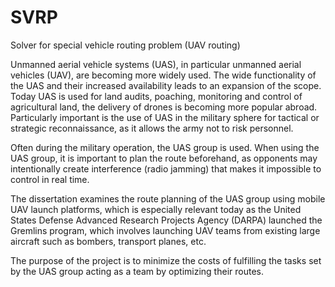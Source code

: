 # SVRP
Solver for special vehicle routing problem (UAV routing)

  Unmanned aerial vehicle systems (UAS), in particular unmanned aerial vehicles (UAV), are becoming more widely used. The wide functionality of the UAS and their increased availability leads to an expansion of the scope. Today UAS is used for land audits, poaching, monitoring and control of agricultural land, the delivery of drones is becoming more popular abroad. Particularly important is the use of UAS in the military sphere for tactical or strategic reconnaissance, as it allows the army not to risk personnel.

  Often during the military operation, the UAS group is used. When using the UAS group, it is important to plan the route beforehand, as opponents may intentionally create interference (radio jamming) that makes it impossible to control in real time.

  The dissertation examines the route planning of the UAS group using mobile UAV launch platforms, which is especially relevant today as the United States Defense Advanced Research Projects Agency (DARPA) launched the Gremlins program, which involves launching UAV teams from existing large aircraft such as bombers, transport planes, etc.

The purpose of the project is to minimize the costs of fulfilling the tasks set by the UAS group acting as a team by optimizing their routes.
